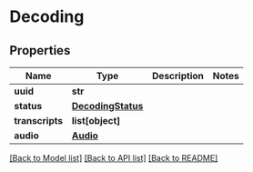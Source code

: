 # Decoding

## Properties
Name | Type | Description | Notes
------------ | ------------- | ------------- | -------------
**uuid** | **str** |  | 
**status** | [**DecodingStatus**](DecodingStatus.md) |  | 
**transcripts** | **list[object]** |  | 
**audio** | [**Audio**](Audio.md) |  | 

[[Back to Model list]](../README.md#documentation-for-models) [[Back to API list]](../README.md#documentation-for-api-endpoints) [[Back to README]](../README.md)


